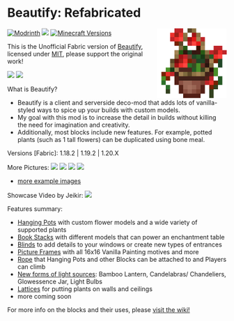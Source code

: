 # Beautify: Refabricated

<img align="right" width="160" src="src/main/resources/icon.png">

[![Modrinth](https://img.shields.io/modrinth/dt/beautify-refabricated?color=00AF5C&label=downloads&logo=modrinth)](https://modrinth.com/mod/beautify-refabricated)
[![](http://cf.way2muchnoise.eu/full_809311_downloads.svg)](https://www.curseforge.com/minecraft/mc-mods/beautify-refabricated)
[![Minecraft Versions](https://cf.way2muchnoise.eu/versions/809311.svg)](https://www.curseforge.com/minecraft/mc-mods/beautify-refabricated)

This is the Unofficial Fabric version of [Beautify](https://github.com/Pandarix/Beautify), licensed under [MIT](https://github.com/Pandarix/Beautify/blob/main/LICENSE), please support the original work!

![ ](https://i.imgur.com/tDSBihU.jpg.png)
![ ](https://i.imgur.com/aVn4B6m.gif)

What is Beautify?

- Beautify is a client and serverside deco-mod that adds lots of vanilla-styled ways to spice up your builds with custom models.
- My goal with this mod is to increase the detail in builds without killing the need for imagination and creativity.
- Additionally, most blocks include new features. For example, potted plants (such as 1 tall flowers) can be duplicated using bone meal.

Versions [Fabric]: 1.18.2 | 1.19.2 | 1.20.X

More Pictures:
 ![ ](https://i.imgur.com/7wHu3qe.png)
 ![ ](https://i.imgur.com/LGUotre.png)
 ![ ](https://i.imgur.com/M7AfS0o.png?1)
 ![ ](https://i.imgur.com/63BR9j4.png)
- [more example images](https://www.curseforge.com/minecraft/mc-mods/beautify-refabricated/screenshots)

Showcase Video by Jeikir:
[![](https://i.ytimg.com/vi/5uXGHUit038/maxresdefault.jpg)](https://www.youtube.com/watch?v=5uXGHUit038 "")

Features summary:
- <u>Hanging Pots</u> with custom flower models and a wide variety of supported plants
- <u>Book Stacks</u> with different models that can power an enchantment table
- <u>Blinds</u> to add details to your windows or create new types of entrances
- <u>Picture Frames</u> with all 16x16 Vanilla Painting motives and more
- <u>Rope</u> that Hanging Pots and other Blocks can be attached to and Players can climb
- <u>New forms of light sources</u>: Bamboo Lantern, Candelabras/ Chandeliers, Glowessence Jar, Light Bulbs
- <u>Lattices</u> for putting plants on walls and ceilings
- more coming soon

For more info on the blocks and their uses, please [visit the wiki!](https://github.com/Pandarix/Beautify/wiki)

